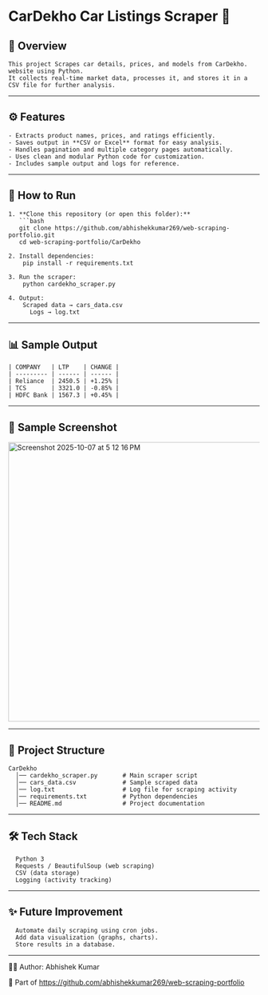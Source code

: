 # CarDekho Car Listings Scraper 🚗

## 📌 Overview
    This project Scrapes car details, prices, and models from CarDekho. website using Python.  
    It collects real-time market data, processes it, and stores it in a CSV file for further analysis.

---

## ⚙️ Features
    - Extracts product names, prices, and ratings efficiently.  
    - Saves output in **CSV or Excel** format for easy analysis.  
    - Handles pagination and multiple category pages automatically.  
    - Uses clean and modular Python code for customization.  
    - Includes sample output and logs for reference.

---

## 🚀 How to Run

    1. **Clone this repository (or open this folder):**
       ```bash
       git clone https://github.com/abhishekkumar269/web-scraping-portfolio.git
       cd web-scraping-portfolio/CarDekho
    
    2. Install dependencies:
        pip install -r requirements.txt
    
    3. Run the scraper:
        python cardekho_scraper.py
    
    4. Output:
        Scraped data → cars_data.csv
          Logs → log.txt

---

## 📊 Sample Output

    | COMPANY   | LTP    | CHANGE |
    | --------- | ------ | ------ |
    | Reliance  | 2450.5 | +1.25% |
    | TCS       | 3321.0 | -0.85% |
    | HDFC Bank | 1567.3 | +0.45% |
    

---
## 📸 Sample Screenshot

<img width="761" height="559" alt="Screenshot 2025-10-07 at 5 12 16 PM" src="https://github.com/user-attachments/assets/9e37c5d3-b989-47b4-bb6d-fc41ae3d88e9" />


---
## 📂 Project Structure
      
    CarDekho
      │── cardekho_scraper.py       # Main scraper script
      │── cars_data.csv             # Sample scraped data
      │── log.txt                   # Log file for scraping activity
      │── requirements.txt          # Python dependencies
      │── README.md                 # Project documentation
---

## 🛠️ Tech Stack

      Python 3
      Requests / BeautifulSoup (web scraping)
      CSV (data storage)
      Logging (activity tracking)

---
## ✨ Future Improvement

      Automate daily scraping using cron jobs.
      Add data visualization (graphs, charts).
      Store results in a database.

---
👨‍💻 Author: Abhishek Kumar

  🔗 Part of https://github.com/abhishekkumar269/web-scraping-portfolio
